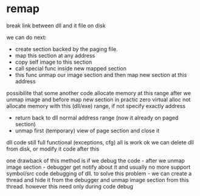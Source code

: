 # remap

break link between dll and it file on disk

we can do next:

- create section backed by the paging file.
- map this section at any address
- copy self image to this section
- call special func inside new mapped section
- this func unmap our image section and then map new section at this address 

possibilite that some another code allocate memory at this range after we unmap image and before map new section in practic zero
virtual alloc not allocate memory with this (dll/exe) range, if not specify exactly address

- return back to dll normal address range (now it already on paged section)
- unmap first (temporary) view of page section and close it

dll code still full functional (exceptions, cfg) all is work ok
we can delete dll from disk, or modify it code after this

one drawback of this method is if we debug the code - after we unmap image section - debugger get notify about it and usually no more support symbol/src code debugging of dll.
to solve this problem - we can create a thread and hide it from the debugger
and unmap image section from this thread. however this need only during code debug

